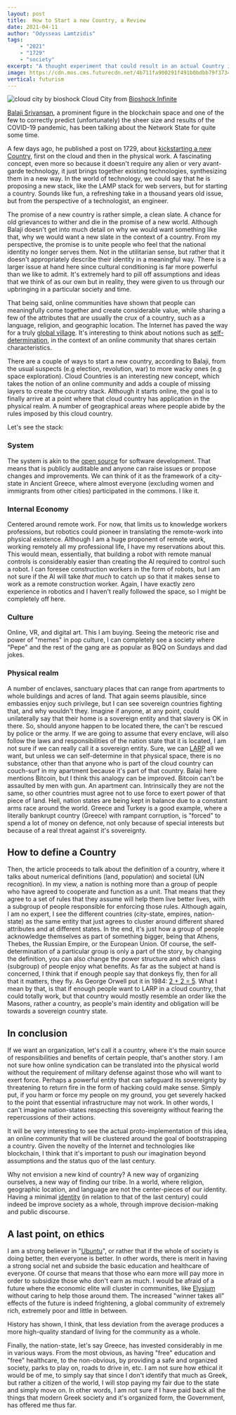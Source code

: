 ```yaml
---
layout: post
title:	How to Start a new Country, a Review
date: 2021-04-11
author: "Odysseas Lamtzidis"
tags:
    - "2021"
    - "1729"
    - "society"
excerpt: "A thought experiment that could result in an actual Country in the Cloud"
image: https://cdn.mos.cms.futurecdn.net/4b711fa900291f491b0bdbb79f37342d.jpg
vertical: futurism
---
```


![cloud city by bioshock](https://cdn.mos.cms.futurecdn.net/4b711fa900291f491b0bdbb79f37342d.jpg)
Cloud City from [Bioshock Infinite](https://bioshock.fandom.com/wiki/Columbia)

[Balaji Srivansan](https://balajis.com/about/), a prominent figure in the blockchain space and one of the few to correctly predict (unfortunately) the sheer size and results of the COVID-19 pandemic, has been talking about the Network State for quite some time. 

A few days ago, he published a post on 1729, about [kickstarting a new Country](https://1729.com/how-to-start-a-new-country/), first on the cloud and then in the physical work. A fascinating concept, even more so because it doesn't require any alien or very avant-garde technology, it just brings together existing technologies, synthesizing them in a new way. In the world of technology, we could say that he is proposing a new stack, like the LAMP stack for web servers, but for starting a country. Sounds like fun, a refreshing take in a thousand years old issue, but from the perspective of a technologist, an engineer.

The promise of a new country is rather simple, a clean slate. A chance for old grievances to wither and die in the promise of a new world. Although Balaji doesn't get into much detail on why we would want something like that, why we would want a new slate in the context of a country. 
From my perspective, the promise is to unite people who feel that the national identity no longer serves them. Not in the utilitarian sense, but rather that it doesn't appropriately describe their identity in a meaningful way. There is a larger issue at hand here since cultural conditioning is far more powerful than we like to admit. It's extremely hard to pill off assumptions and ideas that we think of as our own but in reality, they were given to us through our upbringing in a particular society and time. 

That being said, online communities have shown that people can meaningfully come together and create considerable value, while sharing a few of the attributes that are usually the crux of a country, such as a language, religion, and geographic location. The Internet has paved the way for a truly [global village](https://en.wikipedia.org/wiki/Global_village). It's interesting to think about notions such as [self-determination](https://en.wikipedia.org/wiki/Self-determination), in the context of an online community that shares certain characteristics. 

There are a couple of ways to start a new country, according to Balaji, from the usual suspects (e.g election, revolution, war) to more wacky ones (e.g space exploration). Cloud Countries is an interesting new concept, which takes the notion of an online community and adds a couple of missing layers to create the country stack. Although it starts online, the goal is to finally arrive at a point where that cloud country has application in the physical realm.  A number of geographical areas where people abide by the rules imposed by this cloud country.

Let's see the stack:

### System

The system is akin to the [open source](https://en.wikipedia.org/wiki/Open_source) for software development. That means that is publicly auditable and anyone can raise issues or propose changes and improvements. We can think of it as the framework of a city-state in Ancient Greece, where almost everyone (excluding women and immigrants from other cities) participated in the commons. I like it.

### Internal Economy

Centered around remote work. For now, that limits us to knowledge workers professions, but robotics could pioneer in translating the remote-work into physical existence. Although I am a huge proponent of remote work, working remotely all my professional life, Ι have my reservations about this. This would mean, essentially,  that building a robot with remote manual controls is considerably easier than creating the AI required to control such a robot. I can foresee construction workers in the form of robots, but I am not sure if the AI will take *that much* to catch up so that it makes sense to work as a remote construction worker. Again, I have exactly zero experience in robotics and I haven't really followed the space, so I might be completely off here.

### Culture

 Online, VR, and digital art. This I am buying. Seeing the meteoric rise and power of "memes" in pop culture, I can completely see a society where "Pepe" and the rest of the gang are as popular as BQQ on Sundays and dad jokes.  

### Physical realm

A number of enclaves, sanctuary places that can range from apartments to whole buildings and acres of land. That again seems plausible, since embassies enjoy such privilege, but I can see sovereign countries fighting that, and why wouldn't they. Imagine if anyone, at any point, could unilaterally say that their home is a sovereign entity and that slavery is OK in there. So, should anyone happen to be located there, the can't be rescued by police or the army. If we are going to assume that every enclave, will also follow the laws and responsibilities of the nation state that it is located, I am not sure if we can really call it a sovereign entity. Sure, we can [LARP](https://en.wikipedia.org/wiki/Live_action_role-playing_game) all we want, but unless we can self-determine in that physical space, there is no substance, other than that anyone who is part of the cloud country can couch-surf in my apartment because it's part of that country. Balaji here mentions Bitcoin, but I think this analogy can be improved. Bitcoin can't be assaulted by men with gun. An apartment can. Intrinsically they are not the same, so other countries must agree not to use force to exert power of that piece of land. Hell, nation states are being kept in balance due to a constant arms race around the world. Greece and Turkey is a good example, where a literally bankrupt country (Greece) with rampant corruption, is "forced" to spend a lot of money on defence, not only because of special interests but because of a real threat against it's sovereignty. 

## How to define a Country

Then, the article proceeds to talk about the definition of a country, where it talks about numerical definitions (land, population) and societal (UN recognition). In my view, a nation is nothing more than a group of people who have agreed to cooperate and function as a unit. That means that they agree to a set of rules that they assume will help them live better lives, with a subgroup of people responsible for enforcing those rules. Although again, I am no expert, I see the different countries (city-state, empires, nation-state) as the same entity that just agrees to cluster around different shared attributes and at different states. In the end, it's just how a group of people acknowledge themselves as part of something bigger, being that Athens, Thebes, the Russian Empire, or the European Union.   Of course, the self-determination of a particular group is only a part of the story, by changing the definition, you can also change the power structure and which class (subgroup) of people enjoy what benefits. As far as the subject at hand is concerned, I think that if enough people say that donkeys fly, then for all that it matters, they fly. As George Orwell put it in 1984: [2 + 2 = 5](https://en.wikipedia.org/wiki/2_%2B_2_%3D_5). What I mean by that, is that if enough people want to LARP in a cloud country, that could totally work, but that country would mostly resemble an order like the Masons, rather a country, as people's main identity and obligation will be towards a sovereign country state. 

## In conclusion

If we want an organization, let's call it a country, where it's the main source of responsibilities and benefits of certain people, that's another story. I am not sure how online syndication can be translated into the physical world without the requirement of military defense against those who will want to exert force. Perhaps a powerful entity that can safeguard its sovereignty by threatening to return fire in the form of hacking could make sense. Simply put, if you harm or force my people on my ground, you get severely hacked to the point that essential infrastructure may not work. In other words, I can't imagine nation-states respecting this sovereignty without fearing the repercussions of their actions.

It will be very interesting to see the actual proto-implementation of this idea, an online community that will be clustered around the goal of bootstrapping a country. Given the novelty of the Internet and technologies like blockchain, I think that it's important to push our imagination beyond assumptions and the status quo of the last century.

Why not envision a new kind of country? A new way of organizing ourselves, a new way of finding our tribe. In a world, where religion, geographic location, and language are not the center-pieces of our identity. Having a minimal [identity](http://www.paulgraham.com/identity.html) (in relation to that of the last century) could indeed be improve society as a whole, through improve decision-making and public discourse.


## A last point, on ethics

I am a strong believer in "[Ubuntu](https://www.ttbook.org/interview/i-am-because-we-are-african-philosophy-ubuntu)", or rather that if the whole of society is doing better, then everyone is better. In other words, there is merit in having a strong social net and subside the basic education and healthcare of everyone. Of course that means that those who earn more will pay more in order to subsidize those who don't earn as much. I would be afraid of a future where the economic elite will cluster in communities, like [Elysium](https://en.wikipedia.org/wiki/Elysium_(film)) without caring to help those around them. The increased "winner takes all" effects of the future is indeed frightening, a global community of extremely rich, extremely poor and little in between. 

History has shown, I think, that less deviation from the average produces a more high-quality standard of living for the community as a whole.

Finally, the nation-state, let's say Greece, has invested considerably in me in various ways. From the most obvious, as having "free" education and "free" healthcare, to the non-obvious, by providing a safe and organized society, parks to play on, roads to drive in, etc. I am not sure how ethical it would be of me, to simply say that since I don't identify that much as Greek, but rather a citizen of the world, I will stop paying my fair due to the state and simply move on. In other words, I am not sure if I have paid back all the things that modern Greek society and it's organized form, the Government, has offered me thus far. 
